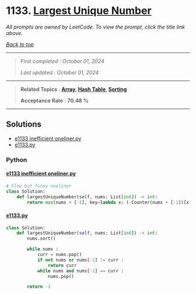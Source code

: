 # 1133. [Largest Unique Number](<https://leetcode.com/problems/largest-unique-number>)

*All prompts are owned by LeetCode. To view the prompt, click the title link above.*

*[Back to top](<../README.md>)*

------

> *First completed : October 01, 2024*
>
> *Last updated : October 01, 2024*

------

> **Related Topics** : **[Array](<by_topic/Array.md>), [Hash Table](<by_topic/Hash Table.md>), [Sorting](<by_topic/Sorting.md>)**
>
> **Acceptance Rate** : **70.48 %**

------

## Solutions

- [e1133 inefficient oneliner.py](<../my-submissions/e1133 inefficient oneliner.py>)
- [e1133.py](<../my-submissions/e1133.py>)
### Python
#### [e1133 inefficient oneliner.py](<../my-submissions/e1133 inefficient oneliner.py>)
```Python
# Slow but funny oneliner
class Solution:
    def largestUniqueNumber(self, nums: List[int]) -> int:
        return max(nums + [-1], key=lambda x: (-Counter(nums + [-1])[x], x))

```

#### [e1133.py](<../my-submissions/e1133.py>)
```Python
class Solution:
    def largestUniqueNumber(self, nums: List[int]) -> int:
        nums.sort()

        while nums :
            curr = nums.pop()
            if not nums or nums[-1] != curr :
                return curr
            while nums and nums[-1] == curr :
                nums.pop()

        return -1

```

